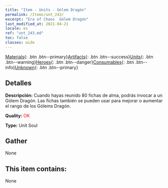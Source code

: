 ```yaml
---
title: "Item - Units - Gólem Dragón"
permalink: /Items/unt_243/
excerpt: "Era of Chaos  Gólem Dragón"
last_modified_at: 2021-04-21
locale: es
ref: "unt_243.md"
toc: false
classes: wide
---
```

 [Materials](/es/Items/){: .btn .btn--primary}[Artifacts](/es/Items/Artifacts/){: .btn .btn--success}[Units](/es/Items/Units/){: .btn .btn--warning}[Heroes](/es/Items/Heroes/){: .btn .btn--danger}[Consumables](/es/Items/Consumables/){: .btn .btn--info}[Unknown](/es/Items/Unknown/){: .btn .btn--primary}

## Detalles
 **Descripción:** Cuando hayas reunido 80 fichas de alma, podrás invocar a un Gólem Dragón. Las fichas también se pueden usar para mejorar o aumentar el rango de los Gólems Dragón.

 **Quality:** <span style="color: #FF0000">OK</span>

 **Type:** Unit Soul

## Gather

  None

## This item contains:

  None

